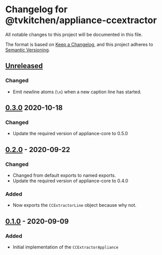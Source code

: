 # Changelog for @tvkitchen/appliance-ccextractor

All notable changes to this project will be documented in this file.

The format is based on [Keep a Changelog](https://keepachangelog.com/en/1.0.0/),
and this project adheres to [Semantic Versioning](https://semver.org/spec/v2.0.0.html).

## [Unreleased]
### Changed
- Emit newline atoms (`\n`) when a new caption line has started.

## [0.3.0] 2020-10-18
### Changed
- Update the required version of appliance-core to 0.5.0

## [0.2.0] - 2020-09-22
### Changed
- Changed from default exports to named exports.
- Update the required version of appliance-core to 0.4.0

### Added
- Now exports the `CCExtractorLine` object because why not.

## [0.1.0] - 2020-09-09
### Added
- Initial implementation of the `CCExtractorAppliance`

[Unreleased]: https://github.com/tvkitchen/appliances/releases/tag/@tvkitchen/appliance-ccextractor@0.3.0...HEAD
[0.3.0]: https://github.com/tvkitchen/appliances/releases/tag/@tvkitchen/appliance-ccextractor@0.3.0
[0.2.0]: https://github.com/tvkitchen/appliances/releases/tag/@tvkitchen/appliance-ccextractor@0.2.0
[0.1.0]: https://github.com/tvkitchen/appliances/releases/tag/@tvkitchen/appliance-ccextractor@0.1.0


